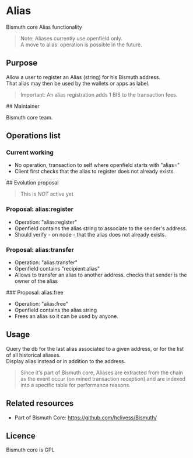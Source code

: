 # Alias

Bismuth core Alias functionality

> Note: Aliases currently use openfield only.  
A move to alias: operation is possible in the future.

## Purpose

Allow a user to register an Alias (string) for his Bismuth address.  
That alias may then be used by the wallets or apps as label.

> Important: An alias registration adds 1 BIS to the transaction fees.

## Maintainer

Bismuth core team.

## Operations list

### Current working

- No operation, transaction to self where openfield starts with "alias="
- Client first checks that the alias to register does not already exists.

## Evolution proposal

> This is *NOT* active yet

### Proposal: alias:register

- Operation: "alias:register"  
- Openfield contains the alias string to associate to the sender's address.
- Should verify - on node - that the alias does not already exists.

### Proposal: alias:transfer

- Operation: "alias:transfer"  
- Openfield contains "recipient:alias"
- Allows to transfer an alias to another address. checks that sender is the owner of the alias

### Proposal: alias:free

- Operation: "alias:free"  
- Openfield contains the alias string
- Frees an alias so it can be used by anyone.

## Usage

Query the db for the last alias associated to a given address, or for the list of all historical aliases.  
Display alias instead or in addition to the address.

> Since it's part of Bismuth core, Aliases are extracted from the chain as the event occur (on mined transaction reception) and are indexed into a specific table for performance reasons.

## Related resources

- Part of Bismuth Core: https://github.com/hclivess/Bismuth/

## Licence

Bismuth core is GPL
